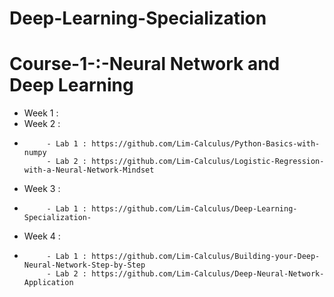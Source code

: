 # Deep-Learning-Specialization 

# Course-1-:-Neural Network and Deep Learning

- Week 1 :
- Week 2 : 
-          - Lab 1 : https://github.com/Lim-Calculus/Python-Basics-with-numpy 
           - Lab 2 : https://github.com/Lim-Calculus/Logistic-Regression-with-a-Neural-Network-Mindset
           
- Week 3 : 
-          - Lab 1 : https://github.com/Lim-Calculus/Deep-Learning-Specialization-

- Week 4 : 
-          - Lab 1 : https://github.com/Lim-Calculus/Building-your-Deep-Neural-Network-Step-by-Step 
           - Lab 2 : https://github.com/Lim-Calculus/Deep-Neural-Network-Application
          
